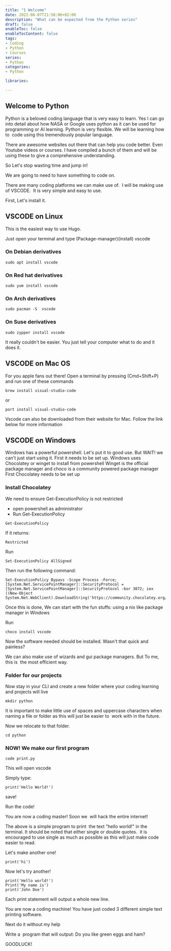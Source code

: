```yaml
---
title: "1 Welcome"
date: 2022-06-07T21:58:06+02:00
description: "What can be expected from the Python series"
draft: false
enableToc: false
enableTocContent: false
tags:
- Coding
- Python
- Courses
series:
- Python
categories:
- Python

libraries:

---
```



## Welcome to Python

Python is a beloved coding language that is very easy to learn.
Yes I can go into detail about how NASA or Google uses python as it can be used for programming or AI learning.
Python is very flexible. We will be learning how to  code using this tremendously popular language.

There are awesome websites out there that can help you code better. Even Youtube videos or courses. I have compiled a bunch of them and will be using these to give a comprehensive understanding.

So Let's stop wasting time and jump in!

We are going to need to have something to code on.

There are many coding platforms we can make use of.  I will be making use of VSCODE.  It is very simple and easy to use.

First, Let's install it.

## VSCODE on Linux

This is the easiest way to use Hugo.

Just open your terminal and type (Package-manager)(install) vscode 

### On Debian derivatives

```
sudo apt install vscode 
```

### On Red hat derivatives

```
sudo yum install vscode 
```

### On Arch derivatives

```
sudo pacman -S  vscode 
```

### On Suse derivatives

```
sudo zypper install vscode 
```

It really couldn't be easier. You just tell your computer what to do and it does it.

## VSCODE on Mac OS

For you apple fans out there! Open a terminal by pressing (Cmd+Shift+P) and run one of these commands

```
brew install visual-studio-code
```

or

```
port install visual-studio-code
```

Vscode can also be downloaded from their website for Mac. Follow the link below for more information



## VSCODE on Windows

Windows has a powerful powershell. Let's put it to good use.
But WAIT! we can't just start using it. First it needs to be set up.
Windows uses Chocolatey or winget to install from powershell
Winget is the official package manager and choco is a community powered package manager
First Chocolatey needs to be set up

### Install Chocolatey

We need to ensure Get-ExecutionPolicy is not restricted

* open powershell as administrator
* Run Get-ExecutionPolicy

```
Get-ExecutionPolicy
```

If it returns:

```
Restricted
```

Run

```
Set-ExecutionPolicy AllSigned 
```

Then run the following command:

```
Set-ExecutionPolicy Bypass -Scope Process -Force; [System.Net.ServicePointManager]::SecurityProtocol = [System.Net.ServicePointManager]::SecurityProtocol -bor 3072; iex ((New-Object System.Net.WebClient).DownloadString('https://community.chocolatey.org/install.ps1'))
```

Once this is done, We can start with the fun stuffs: using a nix like package manager in Windows

Run

```
choco install vscode
```
Now the software needed should be installed. Wasn't that quick and painless?

We can also make use of wizards and gui package managers. But To me, this is  the most efficient way.

### Folder for our projects

Now stay in your CLI and create a new folder where your coding learning and projects will live

```
mkdir python
```

It is important to make little use of spaces and uppercase characters when naming a file or folder as this will just be easier to  work with in the future.

Now we relocate to that folder.

```
cd python
```

### NOW! We make our first program

```
code print.py
```

This will open vscode

Simply type:

```
print('Hello World!')
```

save!

Run the code!

You are now a coding master! Soon we  will hack the entire internet!

The above is a simple program to print  the text "hello world!" in the terminal.
It should be noted that either single or double quotes.  it is encouraged to use single as much as possible as this will just make code easier to read.

Let's make another one!

```
print('hi')
```

Now let's try another!

```
print('Hello world!')
Print('My name is')
print('John Doe')
```

Each print statement will output a whole new line.

You are now a coding machine!
You have just coded 3 different simple text printing software.

Next do it without my help

Write a  program that will output: Do you like green eggs and ham?

GOODLUCK!